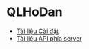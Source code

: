 # QLHoDan

- [Tài liệu Cài đặt](Installation.md)
- [Tài liệu API phía server](/QLHoDan/backend-api-readme.md)